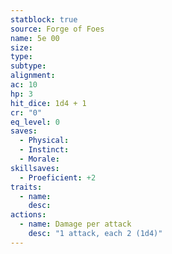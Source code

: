 ```yaml
---
statblock: true
source: Forge of Foes
name: 5e 00
size: 
type: 
subtype: 
alignment: 
ac: 10
hp: 3
hit_dice: 1d4 + 1
cr: "0"
eq_level: 0
saves:
  - Physical: 
  - Instinct: 
  - Morale: 
skillsaves:
  - Proeficient: +2
traits:
  - name: 
    desc: 
actions:
  - name: Damage per attack
    desc: "1 attack, each 2 (1d4)"
---
```

